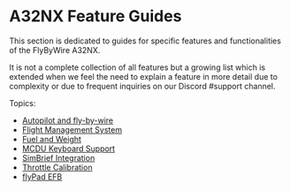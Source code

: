 # A32NX Feature Guides

This section is dedicated to guides for specific features and functionalities of the FlyByWire A32NX.

It is not a complete collection of all features but a growing list which is extended when we feel the need to explain a feature in more detail due to complexity or due to frequent inquiries on our Discord #support channel.

Topics:

- [Autopilot and fly-by-wire](autopilot-fbw.md)
- [Flight Management System](cFMS.md)
- [Fuel and Weight](loading-fuel-weight.md)
- [MCDU Keyboard Support](mcdu-keyboard.md)
- [SimBrief Integration](simbrief.md)
- [Throttle Calibration](flyPad/throttle-calibration.md)
- [flyPad EFB](flyPad/index.md)
